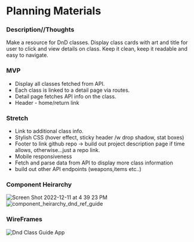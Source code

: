# Planning Materials

### Description//Thoughts
Make a resource for DnD classes.
Display class cards with art and title for user to click and view details on class.
Keep it clean, keep it readable and easy to navigate.

### MVP
- Display all classes fetched from API.
- Each class is linked to a detail page via routes.
- Detail page fetches API info on the class.
- Header - home/return link

### Stretch
- Link to additional class info.
- Stylish CSS (hover effect, sticky header /w drop shadow, stat boxes)
- Footer to link github repo -> build out project description page if time allows, otherwise...just a repo link.
- Mobile responsiveness
- Fetch and parse data from API to display more class information
- build out other API endpoints (weapons,items etc..)

### Component Heirarchy
![Screen Shot 2022-12-11 at 4 39 23 PM](https://user-images.githubusercontent.com/116116801/206945417-c2172d85-3b29-47d7-a5b1-ffce033d0e01.png)
![component_heirarchy_dnd_ref_guide](https://user-images.githubusercontent.com/116116801/206945426-b2d30626-a94a-4dbc-9233-c2217da48cfd.png)

### WireFrames

![Dnd Class Guide App](https://user-images.githubusercontent.com/116116801/206945668-a3638575-63f3-45d5-844d-39e576649fed.png)
